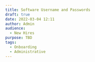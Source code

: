 ```yaml
---
title: Software Username and Passwords
draft: true
date: 2022-03-04 12:11
author: Admin
audience:
  - New Hires
purpose: TBD
tags:
  - Onboarding
  - Administrative
---
```

